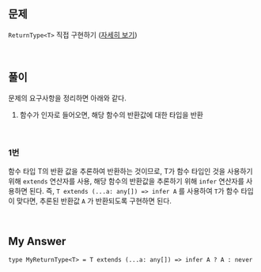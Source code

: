 ## 문제

`ReturnType<T>` 직접 구현하기 ([자세히 보기](https://github.com/type-challenges/type-challenges/blob/main/questions/00002-medium-return-type/README.md))

<br>

## 풀이

문제의 요구사항을 정리하면 아래와 같다.

1. 함수가 인자로 들어오면, 해당 함수의 반환값에 대한 타입을 반환

<br>

### 1번

함수 타입 T의 반환 값을 추론하여 반환하는 것이므로, T가 함수 타입인 것을 사용하기 위해 `extends` 연산자를 사용, 해당 함수의 반환값을 추론하기 위해 `infer` 연산자를 사용하면 된다. 즉, `T extends (...a: any[]) => infer A` 를 사용하여 `T`가 함수 타입이 맞다면, 추론된 반환값 `A` 가 반환되도록 구현하면 된다.

<br>

## My Answer

```tsx
type MyReturnType<T> = T extends (...a: any[]) => infer A ? A : never
```